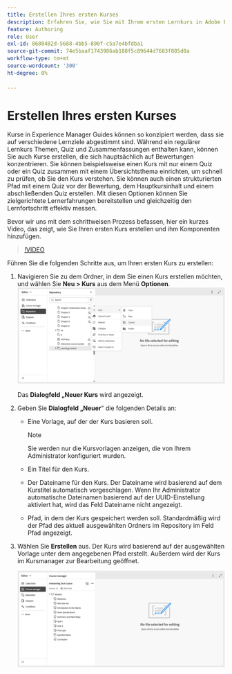 ```yaml
---
title: Erstellen Ihres ersten Kurses
description: Erfahren Sie, wie Sie mit Ihrem ersten Lernkurs in Adobe Experience Manager Guides beginnen.
feature: Authoring
role: User
exl-id: 8680482d-5688-4bb5-890f-c5a7e4bfdba1
source-git-commit: 74e5baaf1743986ab188f5c89644d7683f885d0a
workflow-type: tm+mt
source-wordcount: '300'
ht-degree: 0%

---
```


# Erstellen Ihres ersten Kurses

Kurse in Experience Manager Guides können so konzipiert werden, dass sie auf verschiedene Lernziele abgestimmt sind. Während ein regulärer Lernkurs Themen, Quiz und Zusammenfassungen enthalten kann, können Sie auch Kurse erstellen, die sich hauptsächlich auf Bewertungen konzentrieren. Sie können beispielsweise einen Kurs mit nur einem Quiz oder ein Quiz zusammen mit einem Übersichtsthema einrichten, um schnell zu prüfen, ob Sie den Kurs verstehen. Sie können auch einen strukturierten Pfad mit einem Quiz vor der Bewertung, dem Hauptkursinhalt und einem abschließenden Quiz erstellen. Mit diesen Optionen können Sie zielgerichtete Lernerfahrungen bereitstellen und gleichzeitig den Lernfortschritt effektiv messen.

Bevor wir uns mit dem schrittweisen Prozess befassen, hier ein kurzes Video, das zeigt, wie Sie Ihren ersten Kurs erstellen und ihm Komponenten hinzufügen.

>[!VIDEO](https://video.tv.adobe.com/v/3469537/aem-guides-learning-content?quality=12&learn=on)


Führen Sie die folgenden Schritte aus, um Ihren ersten Kurs zu erstellen:

1. Navigieren Sie zu dem Ordner, in dem Sie einen Kurs erstellen möchten, und wählen Sie **Neu > Kurs** aus dem Menü **Optionen**.
   ![](assets/create-new-course.png)

   Das **Dialogfeld „Neuer Kurs** wird angezeigt.
2. Geben Sie **Dialogfeld „Neuer**&quot; die folgenden Details an:
   - Eine Vorlage, auf der der Kurs basieren soll.

     >[!NOTE]
     >
     > Sie werden nur die Kursvorlagen anzeigen, die von Ihrem Administrator konfiguriert wurden.

   - Ein Titel für den Kurs.
   - Der Dateiname für den Kurs. Der Dateiname wird basierend auf dem Kurstitel automatisch vorgeschlagen. Wenn Ihr Administrator automatische Dateinamen basierend auf der UUID-Einstellung aktiviert hat, wird das Feld Dateiname nicht angezeigt.
   - Pfad, in dem der Kurs gespeichert werden soll. Standardmäßig wird der Pfad des aktuell ausgewählten Ordners im Repository im Feld Pfad angezeigt.
3. Wählen Sie **Erstellen** aus.
Der Kurs wird basierend auf der ausgewählten Vorlage unter dem angegebenen Pfad erstellt. Außerdem wird der Kurs im Kursmanager zur Bearbeitung geöffnet.

   ![](assets/course-manager-read-only-mode.png)
